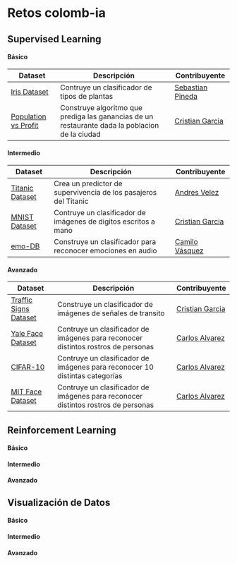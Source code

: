 # Retos colomb-ia

## Supervised Learning
#### Básico
| Dataset | Descripción | Contribuyente |
| - | - | - |
| [Iris Dataset](https://github.com/colomb-ia/supervised-basico-iris) | Contruye un clasificador de tipos de plantas | [Sebastian Pineda](https://github.com/sebastianpinedaar) |
| [Population vs Profit](https://github.com/colomb-ia/supervised-basico-population-vs-profit-1d) | Construye algoritmo que prediga las ganancias de un restaurante dada la poblacion de la ciudad | [Cristian Garcia](https://github.com/cgarciae) |

#### Intermedio
| Dataset | Descripción | Contribuyente |
| - | - | - |
| [Titanic Dataset](https://github.com/colomb-ia/supervised-intermedio-titanic) | Crea un predictor de supervivencia de los pasajeros del Titanic | [Andres Velez](https://github.com/anvelezec) |
| [MNIST Dataset](https://github.com/colomb-ia/supervised-intermedio-mnist) | Contruye un clasificador de imágenes de digitos escritos a mano | [Cristian Garcia](https://github.com/cgarciae) |
| [emo-DB](https://github.com/jcvasquezc/colomb-ia-supervised-emoDB) | Construye un clasificador para reconocer emociones en audio | [Camilo Vásquez](https://github.com/jcvasquezc) |


#### Avanzado
| Dataset | Descripción | Contribuyente |
| - | - | - |
| [Traffic Signs Dataset](https://github.com/colomb-ia/supervised-avanzado-german-traffic-signs) | Construye un clasificador de imágenes de señales de transito | [Cristian Garcia](https://github.com/cgarciae) |
| [Yale Face Dataset](https://github.com/colomb-ia/supervised-avanzado-yale-face-recognition) | Contruye un clasificador de imágenes para reconocer distintos rostros de personas | [Carlos Alvarez](https://github.com/charlielito/) |
| [CIFAR-10](https://github.com/colomb-ia/supervised-avanzado-cifar10) | Contruye un clasificador de imágenes para reconocer 10 distintas categorías | [Carlos Alvarez](https://github.com/charlielito/) |
| [MIT Face Dataset](https://github.com/colomb-ia/supervised-avanzado-mit-face-recognition) | Contruye un clasificador de imágenes para reconocer distintos rostros de personas  | [Carlos Alvarez](https://github.com/charlielito/) |

## Reinforcement Learning
#### Básico
#### Intermedio
#### Avanzado

## Visualización de Datos
#### Básico
#### Intermedio
#### Avanzado

